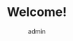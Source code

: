 ---
# An instance of the About widget.
# Documentation: https://wowchemy.com/docs/page-builder/
widget: about

##### order
# 1) About
# 2) Skills_1
# 3) Skills_2
# 4) Experience
# 5) Projects
# 6) Courses Taken
# 7) Recent Posts
# 8) Tags
# 9) Contact

# Activate this widget? true/false
active: true

# This file represents a page section.
headless: true

# Order that this section appears on the page.
weight: 1

title: Welcome!

# Choose the user profile to display
# This should be the username (folder name) of a profile in your `content/authors/` folder.
# See https://wowchemy.com/docs/get-started/#introduce-yourself
author: admin
---